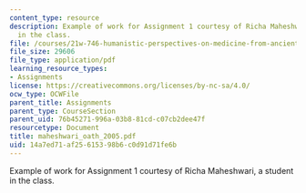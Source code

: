 ```yaml
---
content_type: resource
description: Example of work for Assignment 1 courtesy of Richa Maheshwari, a student
  in the class.
file: /courses/21w-746-humanistic-perspectives-on-medicine-from-ancient-greece-to-modern-america-spring-2005/14a7ed71af25615398b6c0d91d71fe6b_maheshwari_oath_2005.pdf
file_size: 29606
file_type: application/pdf
learning_resource_types:
- Assignments
license: https://creativecommons.org/licenses/by-nc-sa/4.0/
ocw_type: OCWFile
parent_title: Assignments
parent_type: CourseSection
parent_uid: 76b45271-996a-03b8-81cd-c07cb2dee47f
resourcetype: Document
title: maheshwari_oath_2005.pdf
uid: 14a7ed71-af25-6153-98b6-c0d91d71fe6b
---
```

Example of work for Assignment 1 courtesy of Richa Maheshwari, a student in the class.